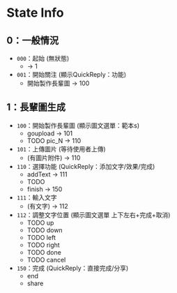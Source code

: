# State Info

## 0：一般情況
- `000`：起始 (無狀態)
    - -> 1
- `001`：開始關注 (顯示QuickReply：功能)
    - 開始製作長輩圖 -> 100

## 1：長輩圖生成
- `100`：開始製作長輩圖 (顯示圖文選單：範本s)
    - goupload -> 101
    - TODO pic_N -> 110    
- `101`：上傳圖片 (等待使用者上傳)
    - (有圖片附件) -> 110
- `110`：選擇功能 (QuickReply：添加文字/效果/完成)
    - addText -> 111
    - TODO
    - finish -> 150
- `111`：輸入文字
    - (有文字) -> 112
- `112`：調整文字位置 (顯示圖文選單 上下左右+完成+取消)  
    - TODO up
    - TODO down
    - TODO left
    - TODO right
    - TODO done
    - TODO cancel
- `150`：完成 (QuickReply：直接完成/分享)
    - end
    - share